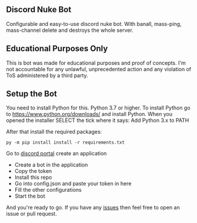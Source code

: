 ## Discord Nuke Bot
Configurable and easy-to-use discord nuke bot.
With banall, mass-ping, mass-channel delete and destroys the whole server.


## Educational Purposes Only

This is bot was made for educational purposes and proof of concepts. I'm not accountable for any unlawful, unprecedented action and any violation
of ToS administered by a third party.

## Setup the Bot

You need to install Python for this. Python 3.7 or higher.
To install Python go to https://www.python.org/downloads/ and install Python.
When you opened the installer SELECT the tick where it says:
Add Python 3.x to PATH

After that install the required packages:
```
py -m pip install install -r requirements.txt
```

Go to [discord portal](https://discord.com/developers/applications) create an application
* Create a bot in the application
* Copy the token 
* Install this repo
* Go into config.json and paste your token in here
* Fill the other configurations
* Start the bot

And you're ready to go. If you have any [issues](https://github.com/govaaaa) then feel free to open an issue or pull request.
